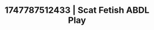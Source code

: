 ---
categories:
- Whispered desires
- Deep intimacy
- AI sensuality
- Workplace fantasy
- Football-themed kink
image: /assets/images/1747787512433.jpg
layout: post
seo:
  description: Featured content with premium ABDL Play, Scat Fetish. HD images available.
  keywords: ABDL Play, Scat Fetish
  og_image: /assets/images/1747787512433.jpg
  schema_type: VisualArtwork
tags:
- ABDL Play
- Scat Fetish
- '#1747787512433'
title: 1747787512433 | Scat Fetish ABDL Play
---